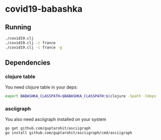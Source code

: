 # covid19-babashka

## Running

```sh
./covid19.clj
./covid19.clj -c france
./covid19.clj -c france -g
```

## Dependencies

### clojure table 

You need clojure table in your deps:

```sh
export BABASHKA_CLASSPATH=$BABASHKA_CLASSPATH:$(clojure -Spath -Sdeps '{:deps {table {:mvn/version "0.5.0"}}}')
```

### asciigraph

You also need asciigraph installed on your system

```sh
go get github.com/guptarohit/asciigraph
go install github.com/guptarohit/asciigraph/cmd/asciigraph
```
